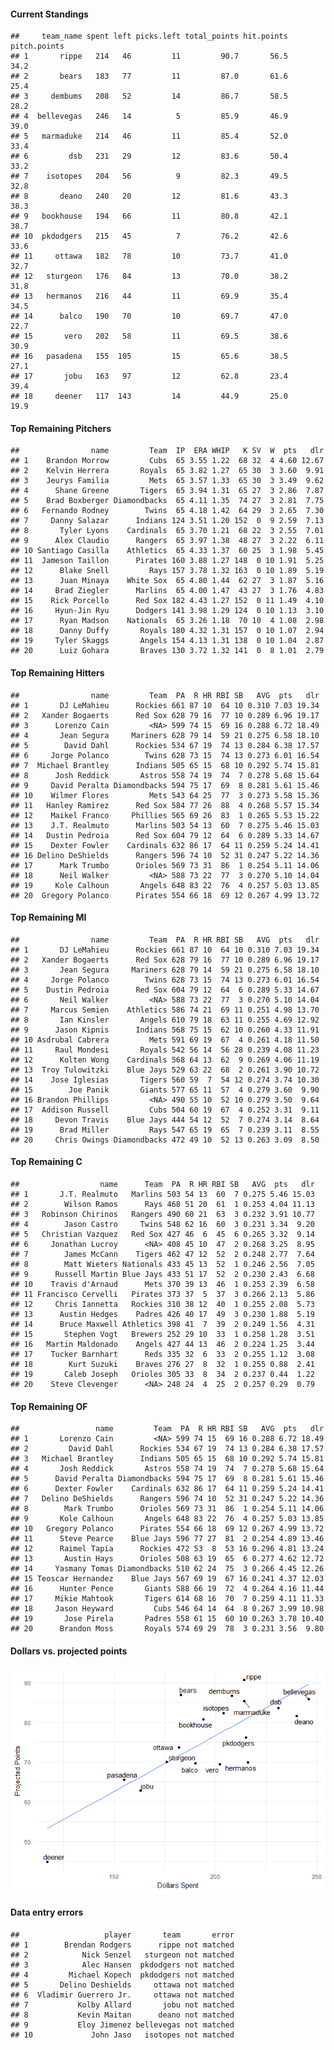 #### Current Standings

    ##     team_name spent left picks.left total_points hit.points pitch.points
    ## 1       rippe   214   46         11         90.7       56.5         34.2
    ## 2       bears   183   77         11         87.0       61.6         25.4
    ## 3     dembums   208   52         14         86.7       58.5         28.2
    ## 4  bellevegas   246   14          5         85.9       46.9         39.0
    ## 5   marmaduke   214   46         11         85.4       52.0         33.4
    ## 6         dsb   231   29         12         83.6       50.4         33.2
    ## 7    isotopes   204   56          9         82.3       49.5         32.8
    ## 8       deano   240   20         12         81.6       43.3         38.3
    ## 9   bookhouse   194   66         11         80.8       42.1         38.7
    ## 10  pkdodgers   215   45          7         76.2       42.6         33.6
    ## 11     ottawa   182   78         10         73.7       41.0         32.7
    ## 12   sturgeon   176   84         13         70.0       38.2         31.8
    ## 13   hermanos   216   44         11         69.9       35.4         34.5
    ## 14      balco   190   70         10         69.7       47.0         22.7
    ## 15       vero   202   58         11         69.5       38.6         30.9
    ## 16   pasadena   155  105         15         65.6       38.5         27.1
    ## 17       jobu   163   97         12         62.8       23.4         39.4
    ## 18     deener   117  143         14         44.9       25.0         19.9

#### Top Remaining Pitchers

    ##                name         Team  IP  ERA WHIP   K SV  W  pts   dlr
    ## 1    Brandon Morrow         Cubs  65 3.55 1.22  68 32  4 4.60 12.67
    ## 2    Kelvin Herrera       Royals  65 3.82 1.27  65 30  3 3.60  9.91
    ## 3    Jeurys Familia         Mets  65 3.57 1.33  65 30  3 3.49  9.62
    ## 4      Shane Greene       Tigers  65 3.94 1.31  65 27  3 2.86  7.87
    ## 5    Brad Boxberger Diamondbacks  65 4.11 1.35  74 27  3 2.81  7.75
    ## 6   Fernando Rodney        Twins  65 4.18 1.42  64 29  3 2.65  7.30
    ## 7     Danny Salazar      Indians 124 3.51 1.20 152  0  9 2.59  7.13
    ## 8       Tyler Lyons    Cardinals  65 3.70 1.21  68 22  3 2.55  7.01
    ## 9      Alex Claudio      Rangers  65 3.97 1.38  48 27  3 2.22  6.11
    ## 10 Santiago Casilla    Athletics  65 4.33 1.37  60 25  3 1.98  5.45
    ## 11  Jameson Taillon      Pirates 160 3.88 1.27 148  0 10 1.91  5.25
    ## 12      Blake Snell         Rays 157 3.78 1.32 163  0 10 1.89  5.19
    ## 13      Juan Minaya    White Sox  65 4.80 1.44  62 27  3 1.87  5.16
    ## 14     Brad Ziegler      Marlins  65 4.00 1.47  43 27  3 1.76  4.83
    ## 15    Rick Porcello      Red Sox 182 4.43 1.27 152  0 11 1.49  4.10
    ## 16     Hyun-Jin Ryu      Dodgers 141 3.98 1.29 124  0 10 1.13  3.10
    ## 17      Ryan Madson    Nationals  65 3.26 1.18  70 10  4 1.08  2.98
    ## 18      Danny Duffy       Royals 180 4.32 1.31 157  0 10 1.07  2.94
    ## 19     Tyler Skaggs       Angels 154 4.13 1.31 138  0 10 1.04  2.87
    ## 20      Luiz Gohara       Braves 130 3.72 1.32 141  0  8 1.01  2.79

#### Top Remaining Hitters

    ##                name         Team  PA  R HR RBI SB   AVG  pts   dlr
    ## 1       DJ LeMahieu      Rockies 661 87 10  64 10 0.310 7.03 19.34
    ## 2   Xander Bogaerts      Red Sox 628 79 16  77 10 0.289 6.96 19.17
    ## 3      Lorenzo Cain         <NA> 599 74 15  69 16 0.288 6.72 18.49
    ## 4       Jean Segura     Mariners 628 79 14  59 21 0.275 6.58 18.10
    ## 5        David Dahl      Rockies 534 67 19  74 13 0.284 6.38 17.57
    ## 6     Jorge Polanco        Twins 628 73 15  74 13 0.273 6.01 16.54
    ## 7  Michael Brantley      Indians 505 65 15  68 10 0.292 5.74 15.81
    ## 8      Josh Reddick       Astros 558 74 19  74  7 0.278 5.68 15.64
    ## 9     David Peralta Diamondbacks 594 75 17  69  8 0.281 5.61 15.46
    ## 10    Wilmer Flores         Mets 543 64 25  77  3 0.273 5.58 15.36
    ## 11   Hanley Ramirez      Red Sox 584 77 26  88  4 0.268 5.57 15.34
    ## 12    Maikel Franco     Phillies 565 69 26  83  1 0.265 5.53 15.22
    ## 13    J.T. Realmuto      Marlins 503 54 13  60  7 0.275 5.46 15.03
    ## 14   Dustin Pedroia      Red Sox 604 79 12  64  6 0.289 5.33 14.67
    ## 15    Dexter Fowler    Cardinals 632 86 17  64 11 0.259 5.24 14.41
    ## 16 Delino DeShields      Rangers 596 74 10  52 31 0.247 5.22 14.36
    ## 17      Mark Trumbo      Orioles 569 73 31  86  1 0.254 5.11 14.06
    ## 18      Neil Walker         <NA> 588 73 22  77  3 0.270 5.10 14.04
    ## 19     Kole Calhoun       Angels 648 83 22  76  4 0.257 5.03 13.85
    ## 20  Gregory Polanco      Pirates 554 66 18  69 12 0.267 4.99 13.72

#### Top Remaining MI

    ##                name         Team  PA  R HR RBI SB   AVG  pts   dlr
    ## 1       DJ LeMahieu      Rockies 661 87 10  64 10 0.310 7.03 19.34
    ## 2   Xander Bogaerts      Red Sox 628 79 16  77 10 0.289 6.96 19.17
    ## 3       Jean Segura     Mariners 628 79 14  59 21 0.275 6.58 18.10
    ## 4     Jorge Polanco        Twins 628 73 15  74 13 0.273 6.01 16.54
    ## 5    Dustin Pedroia      Red Sox 604 79 12  64  6 0.289 5.33 14.67
    ## 6       Neil Walker         <NA> 588 73 22  77  3 0.270 5.10 14.04
    ## 7     Marcus Semien    Athletics 586 74 21  69 11 0.251 4.98 13.70
    ## 8       Ian Kinsler       Angels 610 79 18  63 11 0.255 4.69 12.92
    ## 9      Jason Kipnis      Indians 568 75 15  62 10 0.260 4.33 11.91
    ## 10 Asdrubal Cabrera         Mets 591 69 19  67  4 0.261 4.18 11.50
    ## 11     Raul Mondesi       Royals 542 56 14  56 28 0.239 4.08 11.23
    ## 12      Kolten Wong    Cardinals 568 64 13  62  9 0.269 4.06 11.19
    ## 13  Troy Tulowitzki    Blue Jays 529 63 22  68  2 0.261 3.90 10.72
    ## 14    Jose Iglesias       Tigers 560 59  7  54 12 0.274 3.74 10.30
    ## 15        Joe Panik       Giants 577 65 11  57  4 0.279 3.60  9.90
    ## 16 Brandon Phillips         <NA> 490 55 10  52 10 0.279 3.50  9.64
    ## 17  Addison Russell         Cubs 504 60 19  67  4 0.252 3.31  9.11
    ## 18     Devon Travis    Blue Jays 444 54 12  52  7 0.274 3.14  8.64
    ## 19      Brad Miller         Rays 547 65 19  65  7 0.239 3.11  8.55
    ## 20     Chris Owings Diamondbacks 472 49 10  52 13 0.263 3.09  8.50

#### Top Remaining C

    ##                  name      Team  PA  R HR RBI SB   AVG  pts   dlr
    ## 1       J.T. Realmuto   Marlins 503 54 13  60  7 0.275 5.46 15.03
    ## 2        Wilson Ramos      Rays 468 51 20  61  1 0.253 4.04 11.13
    ## 3   Robinson Chirinos   Rangers 490 60 21  63  3 0.232 3.91 10.77
    ## 4        Jason Castro     Twins 548 62 16  60  3 0.231 3.34  9.20
    ## 5   Christian Vazquez   Red Sox 427 46  6  45  6 0.265 3.32  9.14
    ## 6     Jonathan Lucroy      <NA> 408 45 10  47  2 0.268 3.25  8.95
    ## 7        James McCann    Tigers 462 47 12  52  2 0.248 2.77  7.64
    ## 8        Matt Wieters Nationals 433 45 13  52  1 0.246 2.56  7.05
    ## 9      Russell Martin Blue Jays 433 51 17  52  2 0.230 2.43  6.68
    ## 10    Travis d'Arnaud      Mets 370 39 13  46  1 0.253 2.39  6.58
    ## 11 Francisco Cervelli   Pirates 373 37  5  37  3 0.266 2.13  5.86
    ## 12     Chris Iannetta   Rockies 310 38 12  40  1 0.255 2.08  5.73
    ## 13      Austin Hedges    Padres 426 40 17  49  3 0.230 1.88  5.19
    ## 14      Bruce Maxwell Athletics 398 41  7  39  2 0.249 1.56  4.31
    ## 15       Stephen Vogt   Brewers 252 29 10  33  1 0.258 1.28  3.51
    ## 16   Martin Maldonado    Angels 427 44 13  46  2 0.224 1.25  3.44
    ## 17    Tucker Barnhart      Reds 335 32  6  33  2 0.255 1.12  3.08
    ## 18        Kurt Suzuki    Braves 276 27  8  32  1 0.255 0.88  2.41
    ## 19       Caleb Joseph   Orioles 305 33  8  34  2 0.237 0.44  1.22
    ## 20    Steve Clevenger      <NA> 248 24  4  25  2 0.257 0.29  0.79

#### Top Remaining OF

    ##                 name         Team  PA  R HR RBI SB   AVG  pts   dlr
    ## 1       Lorenzo Cain         <NA> 599 74 15  69 16 0.288 6.72 18.49
    ## 2         David Dahl      Rockies 534 67 19  74 13 0.284 6.38 17.57
    ## 3   Michael Brantley      Indians 505 65 15  68 10 0.292 5.74 15.81
    ## 4       Josh Reddick       Astros 558 74 19  74  7 0.278 5.68 15.64
    ## 5      David Peralta Diamondbacks 594 75 17  69  8 0.281 5.61 15.46
    ## 6      Dexter Fowler    Cardinals 632 86 17  64 11 0.259 5.24 14.41
    ## 7   Delino DeShields      Rangers 596 74 10  52 31 0.247 5.22 14.36
    ## 8        Mark Trumbo      Orioles 569 73 31  86  1 0.254 5.11 14.06
    ## 9       Kole Calhoun       Angels 648 83 22  76  4 0.257 5.03 13.85
    ## 10   Gregory Polanco      Pirates 554 66 18  69 12 0.267 4.99 13.72
    ## 11      Steve Pearce    Blue Jays 596 77 27  81  2 0.254 4.89 13.46
    ## 12      Raimel Tapia      Rockies 472 53  8  53 16 0.296 4.81 13.24
    ## 13       Austin Hays      Orioles 508 63 19  65  6 0.277 4.62 12.72
    ## 14     Yasmany Tomas Diamondbacks 510 62 24  75  3 0.266 4.45 12.26
    ## 15 Teoscar Hernandez    Blue Jays 567 69 19  67 16 0.241 4.37 12.03
    ## 16      Hunter Pence       Giants 588 66 19  72  4 0.264 4.16 11.44
    ## 17     Mikie Mahtook       Tigers 614 68 16  70  7 0.259 4.11 11.33
    ## 18     Jason Heyward         Cubs 546 64 14  64  8 0.267 3.99 10.98
    ## 19       Jose Pirela       Padres 558 61 15  60 10 0.263 3.78 10.40
    ## 20      Brandon Moss       Royals 574 69 29  78  3 0.231 3.56  9.80

#### Dollars vs. projected points

![](draftguide_files/figure-markdown_strict/unnamed-chunk-8-1.png)

#### Data entry errors

    ##                   player       team       error
    ## 1        Brendan Rodgers      rippe not matched
    ## 2            Nick Senzel   sturgeon not matched
    ## 3            Alec Hansen  pkdodgers not matched
    ## 4         Michael Kopech  pkdodgers not matched
    ## 5       Delino Deshields     ottawa not matched
    ## 6  Vladimir Guerrero Jr.     ottawa not matched
    ## 7           Kolby Allard       jobu not matched
    ## 8           Kevin Maitan      deano not matched
    ## 9           Eloy Jimenez bellevegas not matched
    ## 10             John Jaso   isotopes not matched
